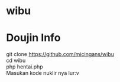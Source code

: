 # wibu
# Doujin Info

git clone https://github.com/micingans/wibu <br>
cd wibu <br>
php hentai.php <br>
Masukan kode nuklir nya lur:v
